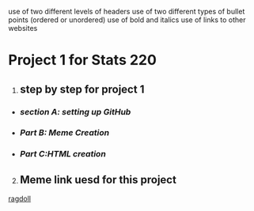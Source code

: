 use of two different levels of headers
use of two different types of bullet points (ordered or unordered)
use of bold and italics
use of links to other websites
# **Project 1 for Stats 220**

1. ## step by step for project 1
   
*  ### *section A: setting up GitHub*
*  ### *Part B: Meme Creation*
*  ### *Part C:HTML creation*

2. ## Meme link uesd for this project

[ragdoll](https://www.google.com/url?sa=i&url=https%3A%2F%2Fwww.thesprucepets.com%2Fragdoll-cat-breed-profile-4583144&psig=AOvVaw2CIpKcbqPDifvefv_T8Ihw&ust=1710040300895000&source=images&cd=vfe&opi=89978449&ved=0CBIQjRxqFwoTCMjE0dia5oQDFQAAAAAdAAAAABAE)
